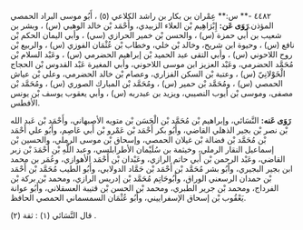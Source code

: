 ٤٤٨٢ -** س:** عِمْران بن بكار بن راشد الكلاعي (٥) ، أَبُو موسى البراد الحمصي المؤذن.**رَوَى عَن:** إِبْرَاهِيم بْن العلاء الزبيدي، وأَحْمَد بْن خالد الوهبي (س) ، وبشر بن شعيب بن أَبي حمزة (س) ، والحسن بْن خمير الحرازي (سي) ، وأبي اليمان الحكم بْن نافع (س) ، وحيوة ابن شريح، وخالد بْن خلي، وخطاب بْن عُثْمَان الفوزي (س) ، والربيع بْن روح اللاحوني (س) ، وأبي التقى عبد الحميد بْن إبراهيم الحضرمي (س) ، وعَبْد السلام بْن مُحَمَّد الحضرمي، وعَبْد العزيز ابن موسى اللاحوني، وأبي المغيرة عَبْد القدوس بْن الحجاج الْخَوْلانِيّ (س) ، وعتبة بْن السكن الفزاري، وعصام بْن خالد الحضرمي، وعلي بْن عياش الحمصي (س) ، ومُحَمَّد بْن حمير (س) ، ومُحَمَّد بْن المبارك الصوري (س) ، ومُحَمَّد بْن مصفى، وموسى بْن أيوب النصيبي، ويزيد بن عبدربه (س) ، وأبي يعقوب يوسف بْن يونس الأفطس.

**رَوَى عَنه:** النَّسَائي، وإبراهيم بْن مُحَمَّد بْن الْحَسَن بْن متويه الأصبهاني، وأَحْمَد بْن عَبد الله بْن نصر بْن بجير الذهلي القاضي، وأَبُو بكر أَحْمَد بْن عَمْرو بْن أَبي عَاصِم، وأَبُو علي أَحْمَد بْن مُحَمَّد بْن فضالة بْن غيلان الحمصي، وإسحاق بْن موسى الرملي، والحسين بْن إسماعيل النقار الرملي، وخيثمة بن سُلَيْمان الأطرابلسي، وعبد اللَّهِ بْن أَحْمَدَ بْن زبر القاضي، وعَبْد الرحمن بْن أَبي حاتم الرازي، وعَبْدان بْن أَحْمَد الأهوازي، وعُمَر بن محمد ابن بجير البجيري، وأَبُو بشر مُحَمَّد بْن أَحْمَد بْن حَمَّاد الدولابي، وأَبُو الطيب مُحَمَّد بْن أَحْمَد بْن حمدان الرسعني الوراق، وأَبُوحَاتِم مُحَمَّد بْن إدريس الرازي، ومحمد بْن بركة بْن الفرداج، ومحمد بْن جرير الطبري، ومحمد بْن الحسن بْن قتيبة العسقلاني، وأَبُو عوانة يَعْقُوب بْن إسحاق الإسفراييني، وأَبُو عُثْمَان السمسماني الحمصي الحافظ.

قال النَّسَائي (١) : ثقة (٢) .